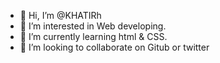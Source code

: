 - 👋 Hi, I’m @KHATIRh
- 👀 I’m interested in Web developing.
- 🌱 I’m currently learning html & CSS.
- 💞️ I’m looking to collaborate on Gitub or twitter

<!---
KHATIRh/KHATIRh is a ✨ special ✨ repository because its `README.md` (this file) appears on your GitHub profile.
You can click the Preview link to take a look at your changes.
--->
